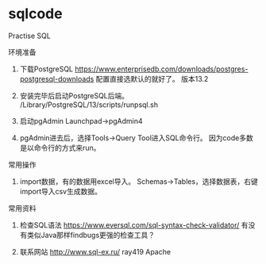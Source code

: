 # sqlcode
Practise SQL

环境准备
1. 下载PostgreSQL
https://www.enterprisedb.com/downloads/postgres-postgresql-downloads
配置直接选默认的就好了。
版本13.2

2. 安装完毕后启动PostgreSQL后端。
/Library/PostgreSQL/13/scripts/runpsql.sh

3. 启动pgAdmin
Launchpad->pgAdmin4

4. pgAdmin进去后，选择Tools->Query Tool进入SQL命令行。
因为code多数是以命令行的方式来run。


常用操作
1. import数据，有的数据用excel导入。
Schemas->Tables，选择数据表，右键import导入csv生成数据。


常用资料
1. 检查SQL语法
https://www.eversql.com/sql-syntax-check-validator/
有没有类似Java那样findbugs更强的检查工具？

2. 联系网站
http://www.sql-ex.ru/
ray419
Apache